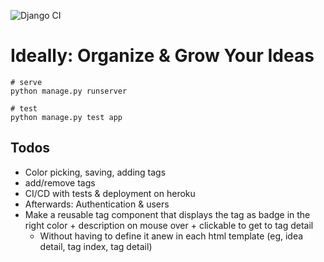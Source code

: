 ![Django CI](https://github.com/stefanbschneider/ideally/workflows/Django%20CI/badge.svg)

# Ideally: Organize & Grow Your Ideas

```
# serve
python manage.py runserver

# test
python manage.py test app
```

## Todos

* Color picking, saving, adding tags
* add/remove tags
* CI/CD with tests & deployment on heroku
* Afterwards: Authentication & users
* Make a reusable tag component that displays the tag as badge in the right color + description on mouse over + clickable to get to tag detail
    * Without having to define it anew in each html template (eg, idea detail, tag index, tag detail)

